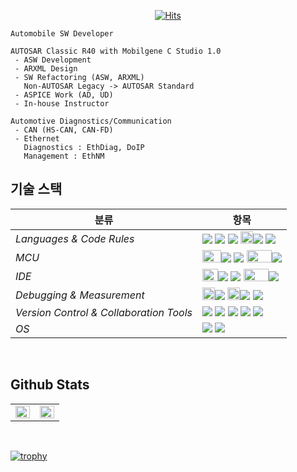 <div align="center">

[![Hits](https://hits.seeyoufarm.com/api/count/incr/badge.svg?url=https%3A%2F%2Fgithub.com%2Fyumdari%2Fhit-counter&count_bg=%2379C83D&title_bg=%23555555&icon=&icon_color=%23E7E7E7&title=hits&edge_flat=false)](https://hits.seeyoufarm.com)
</div>
    
    Automobile SW Developer
    
    AUTOSAR Classic R40 with Mobilgene C Studio 1.0
     - ASW Development
     - ARXML Design
     - SW Refactoring (ASW, ARXML)
       Non-AUTOSAR Legacy -> AUTOSAR Standard 
     - ASPICE Work (AD, UD)
     - In-house Instructor
    
    Automotive Diagnostics/Communication
     - CAN (HS-CAN, CAN-FD)
     - Ethernet
       Diagnostics : EthDiag, DoIP
       Management : EthNM
   
</div>
    
## 기술 스택

| <center>분류</center> |<center>항목</center>|
| :-------------------- | :-------------------------------------------------------------------------------------------------------------------------------------------------------------------------------------------------------------------------------------------------------------------------------------------------------------------------------------------------------------------------------------------------------------------------------------------- |
| *Languages & Code Rules*|<img src="https://img.shields.io/badge/C-A8B9CC?style=flat-square&logo=Coursera&logoColor=white"/> <img src="https://img.shields.io/badge/C++-00599C?style=flat-square&logo=C%2B%2B&logoColor=white"/> <img src="https://img.shields.io/badge/Python-3776AB?style=flat-square&logo=Python&logoColor=white"/> <img src="https://user-images.githubusercontent.com/91246353/194736240-2b747fe3-337b-4614-9e05-18cecf0b338c.png" width=20 height=20/><img src="https://img.shields.io/badge/CAPL-B70032?style=flat-square"/> <img src="https://img.shields.io/badge/Lua-2C2D72?style=flat-square&logo=Lua&logoColor=white"/>|
| *MCU*| <img src="https://user-images.githubusercontent.com/91246353/194317910-343d4bdd-7973-4802-9660-cc21083d02e1.png" width=30 height=20/><img src="https://img.shields.io/badge/RH850-29289D?style=flat-square"/> <img src="https://img.shields.io/badge/SPC560B-03234B?style=flat-square&logo=STMicroelectronics&logoColor=white"/> <img src="https://user-images.githubusercontent.com/91246353/212485131-2c74b0b8-3734-462d-8d73-80fe928428a7.png" width=40 height=20/><img src="https://img.shields.io/badge/XC2200-0066B3?style=flat-square"/> |
| *IDE*|<img src="https://user-images.githubusercontent.com/91246353/212485640-573b9d49-45c3-442d-915c-08423c91aef4.png" width=25 height=20/><img src="https://img.shields.io/badge/mobilgene-01B6ED?style=flat-square"/>  <img src="https://img.shields.io/badge/SPC5Studio-03234B?style=flat-square&logo=STMicroelectronics&logoColor=white"/> <img src="https://user-images.githubusercontent.com/91246353/212485131-2c74b0b8-3734-462d-8d73-80fe928428a7.png" width=40 height=20/><img src="https://img.shields.io/badge/TASKING-0066B3?style=flat-square"/>|
| *Debugging & Measurement*|<img src="https://user-images.githubusercontent.com/91246353/194736114-dfeef2da-8494-46bc-ae8f-f983d1dffe63.png" width=20 height=20/><img src="https://img.shields.io/badge/TRACE32-152877?style=flat-square"/> <img src="https://user-images.githubusercontent.com/91246353/194736240-2b747fe3-337b-4614-9e05-18cecf0b338c.png" width=20 height=20/><img src="https://img.shields.io/badge/CANoe-B70032?style=flat-square"/> <img src="https://img.shields.io/badge/Wireshark-1679A7?style=flat-square&logo=Wireshark&logoColor=white"/> |
| *Version Control & Collaboration Tools*| <img src="https://img.shields.io/badge/jenkins-D24939?style=flat-square&logo=jenkins&logoColor=white"/> <img src="https://img.shields.io/badge/GitLab-FC6D26?style=flat-square&logo=GitLab&logoColor=white"/> <img src="https://img.shields.io/badge/Jira-0052CC?style=flat-square&logo=Jira&logoColor=white"/> <img src="https://img.shields.io/badge/confluence-172B4D?style=flat-square&logo=confluence&logoColor=white"/> <img src="https://img.shields.io/badge/Notion-000000?style=flat-square&logo=Notion&logoColor=white"/>|
| *OS*|<img src="https://img.shields.io/badge/Windows11-0078D6?style=flat-square&logo=Windows&logoColor=white"/> <img src="https://img.shields.io/badge/Ubuntu-E95420?style=flat-square&logo=Ubuntu&logoColor=white"/>|
<br>

## Github Stats  
<table><tr><td valign="top" width="50%">

<img src="https://github-readme-stats.vercel.app/api?username=yumdari&show_icons=true&count_private=true&hide_border=true" align="left" style="width: 100%" />

</td><td valign="top" width="50%">

<img src="https://github-readme-stats.vercel.app/api/top-langs/?username=yumdari&hide_border=true&layout=compact" align="left" style="width: 100%" />

</td></tr></table>  

<br/>  

[![trophy](https://github-profile-trophy.vercel.app/?username=yumdari&row=1)](https://github.com/ryo-ma/github-profile-trophy)
